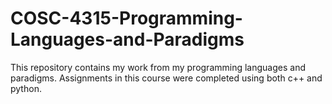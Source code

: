 # COSC-4315-Programming-Languages-and-Paradigms
This repository contains my work from my programming languages and paradigms. Assignments in this course were completed using both c++ and python. 
